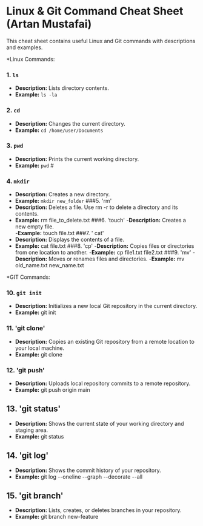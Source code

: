 

# Linux & Git Command Cheat Sheet (Artan Mustafai)

This cheat sheet contains useful Linux and Git commands with descriptions and examples.

*Linux Commands:
### 1. `ls`
- **Description:** Lists directory contents.
- **Example:** `ls -la`
### 2. `cd`
- **Description:** Changes the current directory.
- **Example:** `cd /home/user/Documents`
### 3. `pwd`
- **Description:** Prints the current working directory.
- **Example:** `pwd`                                                                                       #
### 4. `mkdir`
- **Description:** Creates a new directory.
- **Example:** `mkdir new_folder`
###5. 'rm'
- **Description:** Deletes a file. Use rm -r to delete a directory and its contents.
- **Example:** rm file_to_delete.txt
###6. 'touch'
-**Description:** Creates a new empty file.  
-**Example:** touch file.txt
###7. ' cat'
- **Description:** Displays the contents of a file.  
- **Example:** cat file.txt
###8. 'cp'
-**Description:** Copies files or directories from one location to another.
-**Example:** cp file1.txt file2.txt
###9. 'mv'
-**Description:** Moves or renames files and directories. 
-**Example:** mv old_name.txt new_name.txt

*GIT Commands:
### 10. `git init`
- **Description:** Initializes a new local Git repository in the current directory.
- **Example:** git init
### 11. 'git clone'
- **Description:** Copies an existing Git repository from a remote location to your local machine.
- **Example:** git clone <url>
### 12. 'git push'
- **Description:** Uploads local repository commits to a remote repository.
- **Example:** git push origin main
## 13. 'git status'
- **Description:** Shows the current state of your working directory and staging area.
- **Example:** git status
## 14. 'git log'
- **Description:** Shows the commit history of your repository.
- **Example:** git log --oneline --graph --decorate --all
## 15. 'git branch'
- **Description:** Lists, creates, or deletes branches in your repository.
- **Example:** git branch new-feature

